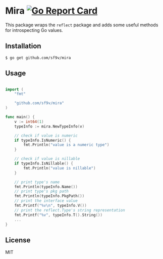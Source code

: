 # Mira [![Go Report Card](https://goreportcard.com/badge/github.com/sf9v/mira)](https://goreportcard.com/report/github.com/sf9v/mira)

This package wraps the `reflect` package and adds some useful methods for introspecting Go values. 

## Installation

```console
$ go get github.com/sf9v/mira
```

## Usage

```go

import (
    "fmt"

    "github.com/sf9v/mira"
)

func main() {
    v := int64(1)
    typeInfo := mira.NewTypeInfo(v)

    // check if value is numeric
    if typeInfo.IsNumeric() {
        fmt.Println("value is a numeric type")
    }

    // check if value is nillable
    if typeInfo.IsNillable() {
        fmt.Println("value is nillable")
    }

    // print type's name
    fmt.Println(typeInfo.Name())
    // print type's pkg path
    fmt.Println(typeInfo.PkgPath())
    // print the interface value
    fmt.Printf("%v\n", typeInfo.V())
    // print the reflect.Type's string representation
    fmt.Printf("%v", typeInfo.T().String())
    ...
}
```

## License

MIT